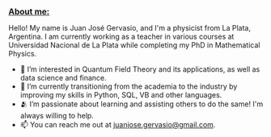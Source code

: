 <p><strong><span style="text-decoration: underline; font-size: medium;">About me:</span></strong></p>

Hello! My name is Juan José Gervasio, and I'm a physicist from La Plata, Argentina. I am currently working as a teacher in various courses 
at Universidad Nacional de La Plata while completing my PhD in Mathematical Physics. 

- 👀 I’m interested in Quantum Field Theory and its applications, as well as data science and finance. 
- 🌱 I’m currently transitioning from the academia to the industry by improving my skills in Python, SQL, VB and other languages. 
- 🫂 I’m passionate about learning and assisting others to do the same! I'm always willing to help.
- 📫 You can reach me out at juanjose.gervasio@gmail.com.

<!---
juanjogervasio/juanjogervasio is a ✨ special ✨ repository because its `README.md` (this file) appears on your GitHub profile.
You can click the Preview link to take a look at your changes.
--->
